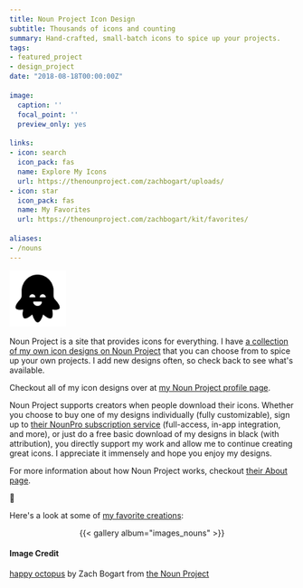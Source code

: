```yaml
---
title: Noun Project Icon Design
subtitle: Thousands of icons and counting
summary: Hand-crafted, small-batch icons to spice up your projects.
tags:
- featured_project
- design_project
date: "2018-08-18T00:00:00Z"

image:
  caption: ''
  focal_point: ''
  preview_only: yes

links:
- icon: search
  icon_pack: fas
  name: Explore My Icons
  url: https://thenounproject.com/zachbogart/uploads/
- icon: star
  icon_pack: fas
  name: My Favorites
  url: https://thenounproject.com/zachbogart/kit/favorites/

aliases:
- /nouns
---
```


<!-- Icon Image: Small -->
<img src="featured.png" width="100"/> 

Noun Project is a site that provides icons for everything. I have [a collection of my own icon designs on Noun Project](https://thenounproject.com/zachbogart/uploads/) that you can choose from to spice up your own projects. I add new designs often, so check back to see what's available.

Checkout all of my icon designs over at [my Noun Project profile page](https://thenounproject.com/zachbogart/).

Noun Project supports creators when people download their icons. Whether you choose to buy one of my designs individually (fully customizable), sign up to [their NounPro subscription service](https://thenounproject.com/accounts/upgrade/) (full-access, in-app integration, and more), or just do a free basic download of my designs in black (with attribution), you directly support my work and allow me to continue creating great icons. I appreciate it immensely and hope you enjoy my designs.

For more information about how Noun Project works, checkout [their About page](https://thenounproject.com/about/).

:black_heart:

Here's a look at some of [my favorite creations](https://thenounproject.com/zachbogart/kit/favorites/):

<div align="center">{{< gallery album="images_nouns" >}}</div>

<!--Noun Image Credit-->
#### Image Credit
[happy octopus](https://thenounproject.com/zachbogart/collection/adorable-octopus/) by Zach Bogart from [the Noun Project](https://thenounproject.com/)